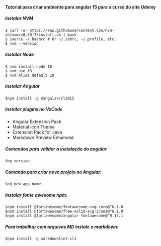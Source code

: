 #### Tutorial para criar ambiente para angular 15 para o curso do site Udemy

##### Instalar NVM

    $ curl -o- https://raw.githubusercontent.com/nvm-sh/nvm/v0.39.7/install.sh | bash
    $ source ~/.bashrc # Or ~/.zshrc, ~/.profile, etc.
 	$ nvm --version 

##### Instalar Node
    
    $ nvm install node 18
 	$ nvm use 18
 	$ nvm alias default 18

##### Instalar Angular
    $npm install -g @angular/cli@15

##### Instalar plugins no VsCode

- Angular Extension Pack
- Material Icon Theme
- Extension Pack for Java
- Markdown Preview Enhanced

##### Comandos para validar a instalação do angular

    $ng version

##### Comando para criar novo projeto no Angular:
    $ng new app-name

##### Instalar fonte awesome npm:
    $npm install @fortawesome/fontawesome-svg-core@^6.1.0
    $npm install @fortawesome/free-solid-svg-icons@^6.1.0
    $npm install @fortawesome/angular-fontawesome@^0.12.1

##### Para trabalhar com arquivos MD instale o markdown:
    $npm install -g markdownlint-cli

